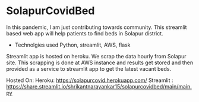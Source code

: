 ﻿# SolapurCovidBed
In this pandemic, I am just contributing towards community. This streamlit based web app will help patients to find beds in Solapur district.

- Technolgies used
  Python, streamlit, AWS, flask

Streamlit app is hosted on heroku. We scrap the data hourly from Solapur site. This scrapping is done at AWS instance and results get stored and then provided as a service to streamlit app to get the latest vacant beds.

Hosted On:
Heroku: https://solapurcovid.herokuapp.com/
Streamlit : https://share.streamlit.io/shrikantnarayankar15/solapurcovidbed/main/main.py
